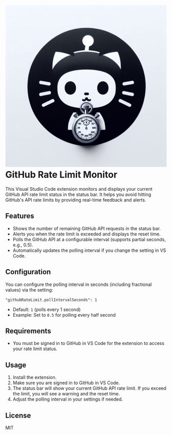 # ![ ](images/logo.png) GitHub Rate Limit Monitor

This Visual Studio Code extension monitors and displays your current GitHub API rate limit status in the status bar. It helps you avoid hitting GitHub's API rate limits by providing real-time feedback and alerts.

## Features
- Shows the number of remaining GitHub API requests in the status bar.
- Alerts you when the rate limit is exceeded and displays the reset time.
- Polls the GitHub API at a configurable interval (supports partial seconds, e.g., 0.5).
- Automatically updates the polling interval if you change the setting in VS Code.

## Configuration
You can configure the polling interval in seconds (including fractional values) via the setting:

```
"githubRateLimit.pollIntervalSeconds": 1
```

- Default: `1` (polls every 1 second)
- Example: Set to `0.5` for polling every half second

## Requirements
- You must be signed in to GitHub in VS Code for the extension to access your rate limit status.

## Usage
1. Install the extension.
2. Make sure you are signed in to GitHub in VS Code.
3. The status bar will show your current GitHub API rate limit. If you exceed the limit, you will see a warning and the reset time.
4. Adjust the polling interval in your settings if needed.

## License
MIT
